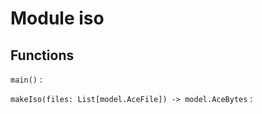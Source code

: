 Module iso
==========

Functions
---------

    
`main()`
:   

    
`makeIso(files: List[model.AceFile]) ‑> model.AceBytes`
: